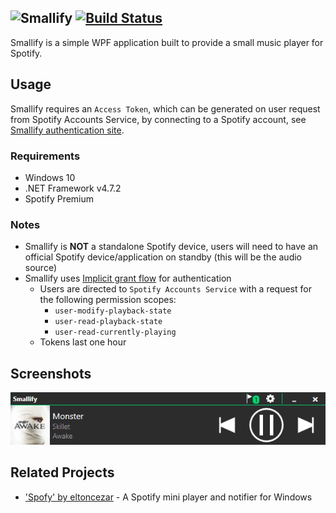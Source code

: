 ![Smallify](./docs/assets/project-title1.png)
[![Build Status](https://nick-smirnoff.visualstudio.com/smallify/_apis/build/status/build/smallify-CI?branchName=master)](https://nick-smirnoff.visualstudio.com/smallify/_build/latest?definitionId=13?branchName=master)
---

Smallify is a simple WPF application built to provide a small music player for Spotify.

## Usage

Smallify requires an `Access Token`, which can be generated on user request from Spotify Accounts Service, by connecting to a Spotify account, see [Smallify authentication site](https://smallify.nicksmirnoff.co.uk).

### Requirements

- Windows 10
- .NET Framework v4.7.2
- Spotify Premium

### Notes

- Smallify is **NOT** a standalone Spotify device, users will need to have an official Spotify device/application on standby (this will be the audio source)
- Smallify uses [Implicit grant flow](https://developer.spotify.com/documentation/general/guides/authorization-guide/#implicit-grant-flow) for authentication
  - Users are directed to `Spotify Accounts Service` with a request for the following permission scopes:
    - `user-modify-playback-state`
    - `user-read-playback-state` 
    - `user-read-currently-playing`
  - Tokens last one hour

## Screenshots

![player-screenshot](./docs/assets/screenshots/player-screenshot.png)

## Related Projects

- ['Spofy' by eltoncezar](https://github.com/eltoncezar/Spofy) - A Spotify mini player and notifier for Windows
